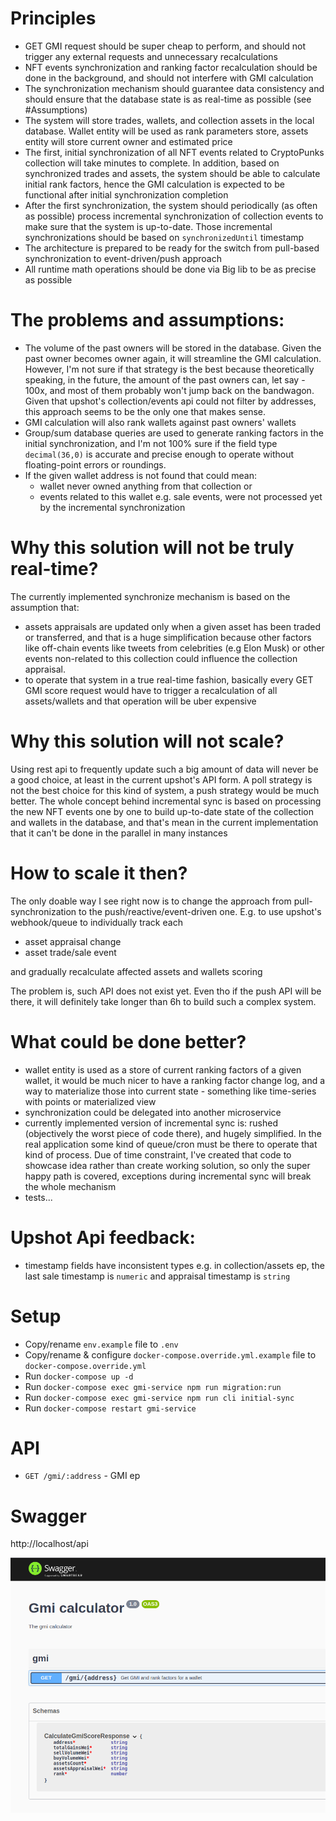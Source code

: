 # Principles
* GET GMI request should be super cheap to perform, and should not trigger any external requests and unnecessary recalculations
* NFT events synchronization and ranking factor recalculation should be done in the background, and should not interfere with GMI calculation
* The synchronization mechanism should guarantee data consistency and should ensure that the database state is as real-time as possible (see #Assumptions)
* The system will store trades, wallets, and collection assets in the local database. Wallet entity will be used as rank parameters store, assets entity will store current owner and estimated price
* The first, initial synchronization of all NFT events related to CryptoPunks collection will take minutes to complete.
  In addition, based on synchronized trades and assets, the system should be able to calculate initial rank factors, hence the GMI calculation is expected to be functional after initial synchronization completion
* After the first synchronization, the system should periodically (as often as possible) process incremental synchronization of collection events to make sure that the system is up-to-date.
  Those incremental synchronizations should be based on `synchronizedUntil` timestamp
* The architecture is prepared to be ready for the switch from pull-based synchronization to event-driven/push approach
* All runtime math operations should be done via Big lib to be as precise as possible 

# The problems and assumptions:
* The volume of the past owners will be stored in the database.
  Given the past owner becomes owner again, it will streamline the GMI calculation.
  However, I'm not sure if that strategy is the best because theoretically speaking, in the future, the amount of the past owners can,
  let say - 100x, and most of them probably won't jump back on the bandwagon. Given that upshot's collection/events api could not filter by addresses,
  this approach seems to be the only one that makes sense.
* GMI calculation will also rank wallets against past owners' wallets
* Group/sum database queries are used to generate ranking factors in the initial synchronization,
  and I'm not 100% sure if the field type `decimal(36,0)` is accurate and precise enough to operate without floating-point errors or roundings.
* If the given wallet address is not found that could mean:
    - wallet never owned anything from that collection or
    - events related to this wallet e.g. sale events, were not processed yet by the incremental synchronization

# Why this solution will not be truly real-time?
The currently implemented synchronize mechanism is based on the assumption that:
* assets appraisals are updated only when a given asset has been traded or transferred, and that is a huge simplification because other factors like off-chain events
  like tweets from celebrities (e.g Elon Musk) or other events non-related to this collection could influence the collection appraisal.
* to operate that system in a true real-time fashion, basically every GET GMI score request
  would have to trigger a recalculation of all assets/wallets and that operation will be uber expensive

# Why this solution will not scale?
Using rest api to frequently update such a big amount of data will never be a good choice, at least in the current upshot's API form.
A poll strategy is not the best choice for this kind of system, a push strategy would be much better.
The whole concept behind incremental sync is based on processing the new NFT events one by one to build up-to-date state
of the collection and wallets in the database, and that's mean in the current implementation that it
can't be done in the parallel in many instances

# How to scale it then?
The only doable way I see right now is to change the approach from pull-synchronization
to the push/reactive/event-driven one. E.g. to use upshot's webhook/queue to individually track each
* asset appraisal change
* asset trade/sale event


and gradually recalculate affected assets and wallets scoring

The problem is, such API does not exist yet. Even tho if the push API will be there, it will definitely take longer
than 6h to build such a complex system.

# What could be done better?
* wallet entity is used as a store of current ranking factors of a given wallet, it would be much nicer to have a ranking factor change log, and a way to materialize those into current
  state - something like time-series with points or materialized view
* synchronization could be delegated into another microservice
* currently implemented version of incremental sync is: rushed (objectively the worst piece of code there), and hugely simplified. 
In the real application some kind of queue/cron must be there to operate that kind of process. Due of time constraint, I've created that code to showcase idea rather than
create working solution, so only the super happy path is covered, exceptions during incremental sync will break the whole mechanism
* tests...

# Upshot Api feedback:
* timestamp fields have inconsistent types e.g. in collection/assets ep, the last sale timestamp is `numeric` and appraisal timestamp is `string`

# Setup

* Copy/rename `env.example` file to `.env`
* Copy/rename & configure `docker-compose.override.yml.example` file to `docker-compose.override.yml`
* Run `docker-compose up -d`
* Run `docker-compose exec gmi-service npm run migration:run`
* Run `docker-compose exec gmi-service npm run cli initial-sync`
* Run `docker-compose restart gmi-service`

# API
* `GET /gmi/:address` - GMI ep

# Swagger
http://localhost/api

![image info](docs/swagger.png)
